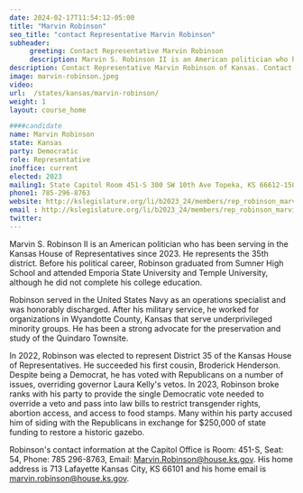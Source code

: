 ```yaml
---
date: 2024-02-17T11:54:12-05:00
title: "Marvin Robinson"
seo_title: "contact Representative Marvin Robinson"
subheader:
     greeting: Contact Representative Marvin Robinson
     description: Marvin S. Robinson II is an American politician who has been serving in the Kansas House of Representatives since 2023. He represents the 35th district.
description: Contact Representative Marvin Robinson of Kansas. Contact information for Marvin Robinson includes email address, phone number, and mailing address.
image: marvin-robinson.jpeg
video:
url:  /states/kansas/marvin-robinson/
weight: 1
layout: course_home

####candidate
name: Marvin Robinson
state: Kansas
party: Democratic
role: Representative
inoffice: current
elected: 2023
mailing1: State Capitol Room 451-S 300 SW 10th Ave Topeka, KS 66612-1504
phone1: 785-296-8763
website: http://kslegislature.org/li/b2023_24/members/rep_robinson_marvin_1/
email : http://kslegislature.org/li/b2023_24/members/rep_robinson_marvin_1/
twitter:
---
```


Marvin S. Robinson II is an American politician who has been serving in the Kansas House of Representatives since 2023. He represents the 35th district. Before his political career, Robinson graduated from Sumner High School and attended Emporia State University and Temple University, although he did not complete his college education.

Robinson served in the United States Navy as an operations specialist and was honorably discharged. After his military service, he worked for organizations in Wyandotte County, Kansas that serve underprivileged minority groups. He has been a strong advocate for the preservation and study of the Quindaro Townsite.

In 2022, Robinson was elected to represent District 35 of the Kansas House of Representatives. He succeeded his first cousin, Broderick Henderson. Despite being a Democrat, he has voted with Republicans on a number of issues, overriding governor Laura Kelly's vetos. In 2023, Robinson broke ranks with his party to provide the single Democratic vote needed to override a veto and pass into law bills to restrict transgender rights, abortion access, and access to food stamps. Many within his party accused him of siding with the Republicans in exchange for $250,000 of state funding to restore a historic gazebo.

Robinson's contact information at the Capitol Office is Room: 451-S, Seat: 54, Phone: 785 296-8763, Email: Marvin.Robinson@house.ks.gov. His home address is 713 Lafayette Kansas City, KS 66101 and his home email is marvin.robinson@house.ks.gov.
